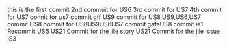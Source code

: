 this is the first commit
2nd commuit for US6
3rd commit for US7
4th commit for US7
connit for us7
commit gff US9
commit for US8,US9,US6,US7
commit US8
commit for US8US9US6US7
commit gafsUS8
commit is1
Recommit US6
US21
Commit for the jile story US21
Commit for the jile issue IS3
